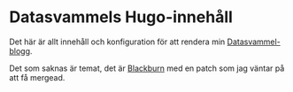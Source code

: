 # Datasvammels Hugo-innehåll

Det här är allt innehåll och konfiguration för att rendera min
[Datasvammel-blogg](https://pawal.blipp.com/).

Det som saknas är temat, det är
[Blackburn](https://github.com/yoshiharuyamashita/blackburn) med en
patch som jag väntar på att få mergead.
